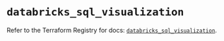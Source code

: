 # `databricks_sql_visualization`

Refer to the Terraform Registry for docs: [`databricks_sql_visualization`](https://registry.terraform.io/providers/databricks/databricks/1.56.0/docs/resources/sql_visualization).
